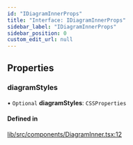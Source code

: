 ```yaml
---
id: "IDiagramInnerProps"
title: "Interface: IDiagramInnerProps"
sidebar_label: "IDiagramInnerProps"
sidebar_position: 0
custom_edit_url: null
---
```


## Properties

### diagramStyles

• `Optional` **diagramStyles**: `CSSProperties`

#### Defined in

[lib/src/components/DiagramInner.tsx:12](https://github.com/tokarchyn/react-easy-diagram/blob/370fa2c/lib/src/components/DiagramInner.tsx#L12)
